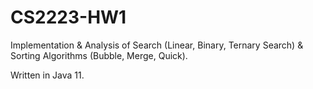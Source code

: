 # CS2223-HW1

Implementation & Analysis of Search (Linear, Binary, Ternary Search) & Sorting Algorithms (Bubble, Merge, Quick).

Written in Java 11.
